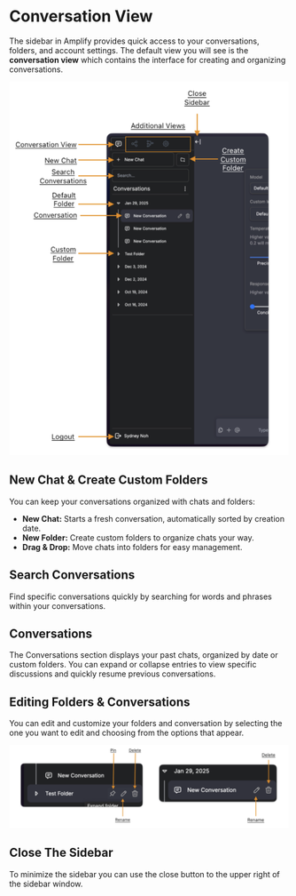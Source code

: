 # Conversation View
The sidebar in Amplify provides quick access to your conversations, folders, and account settings. The default view you will see is the **conversation view** which contains the interface for creating and organizing conversations.

![Conversation Sidebar](./images/conversation-sidebar.png)

## New Chat & Create Custom Folders
You can keep your conversations organized with chats and folders:
* **New Chat:** Starts a fresh conversation, automatically sorted by creation date.
* **New Folder:** Create custom folders to organize chats your way.
* **Drag & Drop:** Move chats into folders for easy management.

## Search Conversations
Find specific conversations quickly by searching for words and phrases within your conversations.

## Conversations
The Conversations section displays your past chats, organized by date or custom folders. You can expand or collapse entries to view specific discussions and quickly resume previous conversations.

## Editing Folders & Conversations
You can edit and customize your folders and conversation by selecting the one you want to edit and choosing from the options that appear.

![Editing Folders & Conversations UI](./images/editing-folders-conversations.png)

## Close The Sidebar
To minimize the sidebar you can use the close button to the upper right of the sidebar window.
